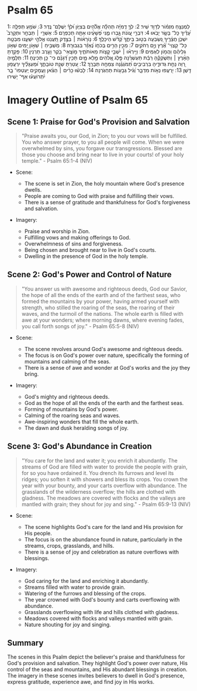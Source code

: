 # Psalm 65
1: לַמְנַצֵּ֥חַ מִזְמ֗וֹר לְדָוִ֥ד שִֽׁיר׃
2: לְךָ֤ דֻֽמִיָּ֬ה תְהִלָּ֓ה אֱלֹ֘הִ֥ים בְּצִיּ֑וֹן וּ֝לְךָ֗ יְשֻׁלַּם־ נֶֽדֶר׃
3: שֹׁמֵ֥עַ תְּפִלָּ֑ה עָ֝דֶ֗יךָ כָּל־ בָּשָׂ֥ר יָבֹֽאוּ׃
4: דִּבְרֵ֣י עֲ֭וֺנֹת גָּ֣בְרוּ מֶ֑נִּי פְּ֝שָׁעֵ֗ינוּ אַתָּ֥ה תְכַפְּרֵֽם׃
5: אַשְׁרֵ֤י ׀ תִּֽבְחַ֣ר וּתְקָרֵב֮ יִשְׁכֹּ֪ן חֲצֵ֫רֶ֥יךָ נִ֭שְׂבְּעָה בְּט֣וּב בֵּיתֶ֑ךָ קְ֝דֹ֗שׁ הֵיכָלֶֽךָ׃
6: נ֤וֹרָא֨וֹת ׀ בְּצֶ֣דֶק תַּ֭עֲנֵנוּ אֱלֹהֵ֣י יִשְׁעֵ֑נוּ מִבְטָ֥ח כָּל־ קַצְוֵי־ אֶ֝֗רֶץ וְיָ֣ם רְחֹקִֽים׃
7: מֵכִ֣ין הָרִ֣ים בְּכֹח֑וֹ נֶ֝אְזָ֗ר בִּגְבוּרָֽה׃
8: מַשְׁבִּ֤יחַ ׀ שְׁא֣וֹן יַ֭מִּים שְׁא֥וֹן גַּלֵּיהֶ֗ם וַהֲמ֥וֹן לְאֻמִּֽים׃
9: וַיִּ֤ירְא֨וּ ׀ יֹשְׁבֵ֣י קְ֭צָוֺת מֵאוֹתֹתֶ֑יךָ מ֤וֹצָֽאֵי־ בֹ֖קֶר וָעֶ֣רֶב תַּרְנִֽין׃
10: פָּקַ֥דְתָּ הָאָ֨רֶץ ׀ וַתְּשֹׁ֪קְקֶ֡הָ רַבַּ֬ת תַּעְשְׁרֶ֗נָּה פֶּ֣לֶג אֱ֭לֹהִים מָ֣לֵא מָ֑יִם תָּכִ֥ין דְּ֝גָנָ֗ם כִּי־ כֵ֥ן תְּכִינֶֽהָ׃
11: תְּלָמֶ֣יהָ רַ֭וֵּה נַחֵ֣ת גְּדוּדֶ֑יהָ בִּרְבִיבִ֥ים תְּ֝מֹגְגֶ֗נָּה צִמְחָ֥הּ תְּבָרֵֽךְ׃
12: עִ֭טַּרְתָּ שְׁנַ֣ת טוֹבָתֶ֑ךָ וּ֝מַעְגָּלֶ֗יךָ יִרְעֲפ֥וּן דָּֽשֶׁן׃
13: יִ֭רְעֲפוּ נְא֣וֹת מִדְבָּ֑ר וְ֝גִ֗יל גְּבָע֥וֹת תַּחְגֹּֽרְנָה׃
14: לָבְשׁ֬וּ כָרִ֨ים ׀ הַצֹּ֗אן וַעֲמָקִ֥ים יַֽעַטְפוּ־ בָ֑ר יִ֝תְרוֹעֲע֗וּ אַף־ יָשִֽׁירוּ׃

# Imagery Outline of Psalm 65

## Scene 1: Praise for God's Provision and Salvation

> "Praise awaits you, our God, in Zion;
    to you our vows will be fulfilled.
You who answer prayer,
    to you all people will come.
When we were overwhelmed by sins,
    you forgave our transgressions.
Blessed are those you choose
    and bring near to live in your courts!
    of your holy temple." - Psalm 65:1-4 (NIV)

- Scene:
  - The scene is set in Zion, the holy mountain where God's presence dwells.
  - People are coming to God with praise and fulfilling their vows.
  - There is a sense of gratitude and thankfulness for God's forgiveness and salvation.

- Imagery:
  - Praise and worship in Zion.
  - Fulfilling vows and making offerings to God.
  - Overwhelmness of sins and forgiveness.
  - Being chosen and brought near to live in God's courts.
  - Dwelling in the presence of God in the holy temple.

## Scene 2: God's Power and Control of Nature

> "You answer us with awesome and righteous deeds,
    God our Savior,
the hope of all the ends of the earth
    and of the farthest seas,
who formed the mountains by your power,
    having armed yourself with strength,
who stilled the roaring of the seas,
    the roaring of their waves,
    and the turmoil of the nations.
The whole earth is filled with awe at your wonders;
    where morning dawns, where evening fades,
    you call forth songs of joy." - Psalm 65:5-8 (NIV)

- Scene:
  - The scene revolves around God's awesome and righteous deeds.
  - The focus is on God's power over nature, specifically the forming of mountains and calming of the seas.
  - There is a sense of awe and wonder at God's works and the joy they bring.

- Imagery:
  - God's mighty and righteous deeds.
  - God as the hope of all the ends of the earth and the farthest seas.
  - Forming of mountains by God's power.
  - Calming of the roaring seas and waves.
  - Awe-inspiring wonders that fill the whole earth.
  - The dawn and dusk heralding songs of joy.

## Scene 3: God's Abundance in Creation

> "You care for the land and water it;
    you enrich it abundantly.
The streams of God are filled with water
    to provide the people with grain,
    for so you have ordained it.
You drench its furrows and level its ridges;
    you soften it with showers and bless its crops.
You crown the year with your bounty,
    and your carts overflow with abundance.
The grasslands of the wilderness overflow;
    the hills are clothed with gladness.
The meadows are covered with flocks
    and the valleys are mantled with grain;
    they shout for joy and sing." - Psalm 65:9-13 (NIV)

- Scene:
  - The scene highlights God's care for the land and His provision for His people.
  - The focus is on the abundance found in nature, particularly in the streams, crops, grasslands, and hills.
  - There is a sense of joy and celebration as nature overflows with blessings.

- Imagery:
  - God caring for the land and enriching it abundantly.
  - Streams filled with water to provide grain.
  - Watering of the furrows and blessing of the crops.
  - The year crowned with God's bounty and carts overflowing with abundance.
  - Grasslands overflowing with life and hills clothed with gladness.
  - Meadows covered with flocks and valleys mantled with grain.
  - Nature shouting for joy and singing.

## Summary

The scenes in this Psalm depict the believer's praise and thankfulness for God's provision and salvation. They highlight God's power over nature, His control of the seas and mountains, and His abundant blessings in creation. The imagery in these scenes invites believers to dwell in God's presence, express gratitude, experience awe, and find joy in His works.